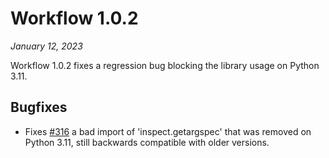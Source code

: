 # Workflow 1.0.2

*January 12, 2023*


Workflow 1.0.2 fixes a regression bug blocking the library usage on
Python 3.11.


## Bugfixes

- Fixes [#316](https://github.com/fgmacedo/python-statemachine/issues/316) a bad
  import of 'inspect.getargspec' that was removed on Python 3.11,
  still backwards compatible with older versions.
